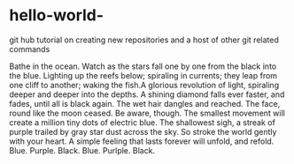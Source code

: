 # hello-world-
git hub tutorial on creating new repositories and a host of other git related commands 

Bathe in the ocean. Watch as the stars fall one by one from the black into the blue. Lighting up the reefs below; spiraling in currents; they leap from one cliff to another; waking the fish.A glorious revolution of light, spiraling deeper and deeper into the depths. A shining diamond falls ever faster, and fades, until all is black again. The wet hair dangles and reached. The face, round like the moon ceased. Be aware, though. The smallest movement will create a million tiny dots of electric blue. The shallowest sigh, a streak of purple trailed by gray star dust across the sky. So stroke the world gently with your heart. A simple feeling that lasts forever will unfold, and refold. Blue. Purple. Black. Blue. Purlple. Black. 
